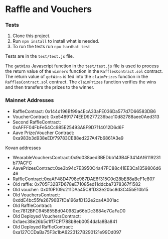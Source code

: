 # Raffle and Vouchers

### Tests

1. Clone this project.
2. Run `npm install` to install what is needed.
3. To run the tests run `npx hardhat test`

Tests are in the `test/test.js` file.

The `getWins` Javascript function in the `test/test.js` file is used to process the return value of the `winners` function in the `RafflesContract.sol` contract.  The return value of `getWins` is fed into the `claimPrizes` function in the `RafflesContract.sol` contract. The `claimPrizes` function verifies the wins and then transfers the prizes to the winner.

### Mainnet Addresses
- RaffleContract: 0x144d196Bf99a4EcA33aFE036Da577d7D66583DB6
- VoucherContract: 0xe54891774EED9277236bac10d82788aee0Aed313
- Second RaffleContract: 0xAFFF04FbFe54Cc985E25493A8F9D7114012D6d6F
- Aave Prize/Voucher Contract: 0xa983b3d938eEDf79783CE88ed227A47b6861A3e9


Kovan addresses
- WearableVouchersContract:0x9d038aed3BEDbb143B4F3414Af6119231b77ACFC
- AavePrizesContract:0xe3b94c7E3950C4a47FC88c41EE3Ca1359806d646
- RaffleContract:0xaAF48D4798e987DAE6f315C0d28bE88aBeF1e807
- Old raffle: 0x705F32B7D678eE71085ed11ddcba7378367f1582
- Old voucher: 0x0f0F109c211DAa45C8fD33e20bc8d3C45bE10b15
- Old VouchersContract: 0xddE4bc55fe26796B7fDa196afD132e2ca4A001ac
- Old RaffleContract: 0xc7812BFC945855Bd040982a66bDc3684e7CaFaD0
- Old Deployed VouchersContract: 0x1aec38e26b5c1ff7CFf788b8eb0054da1a8Ba841
- Old Deployed RaffleContract: 0xa127CCDaBa75F3c1bA6223127B290121e99Dd097
